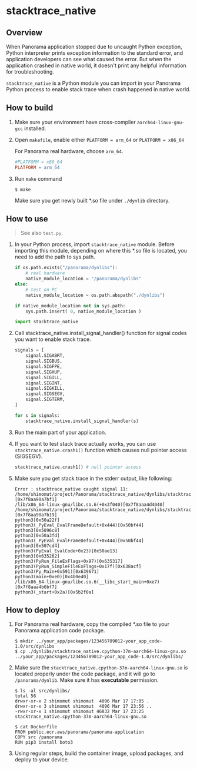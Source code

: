 # stacktrace_native

## Overview

When Panorama application stopped due to uncaught Python exception, Python interpreter prints exception information to the standard error, and application developers can see what caused the error. But when the application crashed in native world, it doesn't print any helpful information for troubleshooting.

`stacktrace_native` is a Python module you can import in your Panorama Python process to enable stack trace when crash happened in native world.


## How to build

1. Make sure your environment have cross-compiler `aarch64-linux-gnu-gcc` installed.

1. Open `makefile`, enable either `PLATFORM = arm_64` or `PLATFORM = x86_64`

    For Panorama real hardware, choose `arm_64`.

    ``` makefile
    #PLATFORM = x86_64
    PLATFORM = arm_64
    ```

1. Run `make` command

    ``` shell
    $ make
    ```

    Make sure you get newly built *.so file under `./dynlib` directory.


## How to use

> See also `test.py`.

1. In your Python process, import `stacktrace_native` module. Before importing this module, depending on where this *.so file is located, you need to add the path to sys.path.

    ``` python
    if os.path.exists("/panorama/dynlibs"):
        # real hardware
        native_module_location = "/panorama/dynlibs"
    else:
        # test on PC
        native_module_location = os.path.abspath("./dynlibs")

    if native_module_location not in sys.path:
        sys.path.insert( 0, native_module_location )

    import stacktrace_native
    ```

1. Call stacktrace_native.install_signal_handler() function for signal codes you want to enable stack trace.

    ``` python
    signals = [
        signal.SIGABRT,
        signal.SIGBUS,
        signal.SIGFPE,
        signal.SIGHUP,
        signal.SIGILL,
        signal.SIGINT,
        signal.SIGKILL,
        signal.SIGSEGV,
        signal.SIGTERM,
    ]
    
    for s in signals:
        stacktrace_native.install_signal_handler(s)
    ```

1. Run the main part of your application. 

1. If you want to test stack trace actually works, you can use `stacktrace_native.crash1()` function which causes null pointer access (SIGSEGV).

    ``` python
    stacktrace_native.crash1() # null pointer access
    ```

1. Make sure you get stack trace in the stderr output, like following:

    ```
    Error : stacktrace_native caught signal 11:
    /home/shimomut/project/Panorama/stacktrace_native/dynlibs/stacktrace_native.so(+0xbf1)[0x7f8aa90a7bf1]
    /lib/x86_64-linux-gnu/libc.so.6(+0x3f040)[0x7f8aaa4d4040]
    /home/shimomut/project/Panorama/stacktrace_native/dynlibs/stacktrace_native.so(+0xb19)[0x7f8aa90a7b19]
    python3[0x50a22f]
    python3(_PyEval_EvalFrameDefault+0x444)[0x50bf44]
    python3[0x5096c8]
    python3[0x50a3fd]
    python3(_PyEval_EvalFrameDefault+0x444)[0x50bf44]
    python3[0x507cd4]
    python3(PyEval_EvalCode+0x23)[0x50ae13]
    python3[0x635262]
    python3(PyRun_FileExFlags+0x97)[0x635317]
    python3(PyRun_SimpleFileExFlags+0x17f)[0x638acf]
    python3(Py_Main+0x591)[0x639671]
    python3(main+0xe0)[0x4b0e40]
    /lib/x86_64-linux-gnu/libc.so.6(__libc_start_main+0xe7)[0x7f8aaa4b6bf7]
    python3(_start+0x2a)[0x5b2f0a]
    ```


## How to deploy

1. For Panorama real hardware, copy the compiled *.so file to your Panorama application code package.

    ``` shell
    $ mkdir ../your_app/packages/123456789012-your_app_code-1.0/src/dynlibs
    $ cp ./dynlibs/stacktrace_native.cpython-37m-aarch64-linux-gnu.so ../your_app/packages/123456789012-your_app_code-1.0/src/dynlibs/
    ```

1. Make sure the `stacktrace_native.cpython-37m-aarch64-linux-gnu.so` is located properly under the code package, and it will go to `/panorama/dynlib`. Make sure it has **executable** permission.

    ``` shell
    $ ls -al src/dynlibs/
    total 56
    drwxr-xr-x 2 shimomut shimomut  4096 Mar 17 17:05 .
    drwxr-xr-x 3 shimomut shimomut  4096 Mar 17 23:56 ..
    -rwxr-xr-x 1 shimomut shimomut 46832 Mar 17 23:25 stacktrace_native.cpython-37m-aarch64-linux-gnu.so

    $ cat Dockerfile
    FROM public.ecr.aws/panorama/panorama-application
    COPY src /panorama
    RUN pip3 install boto3
    ```

1. Using regular steps, build the container image, upload packages, and deploy to your device.

